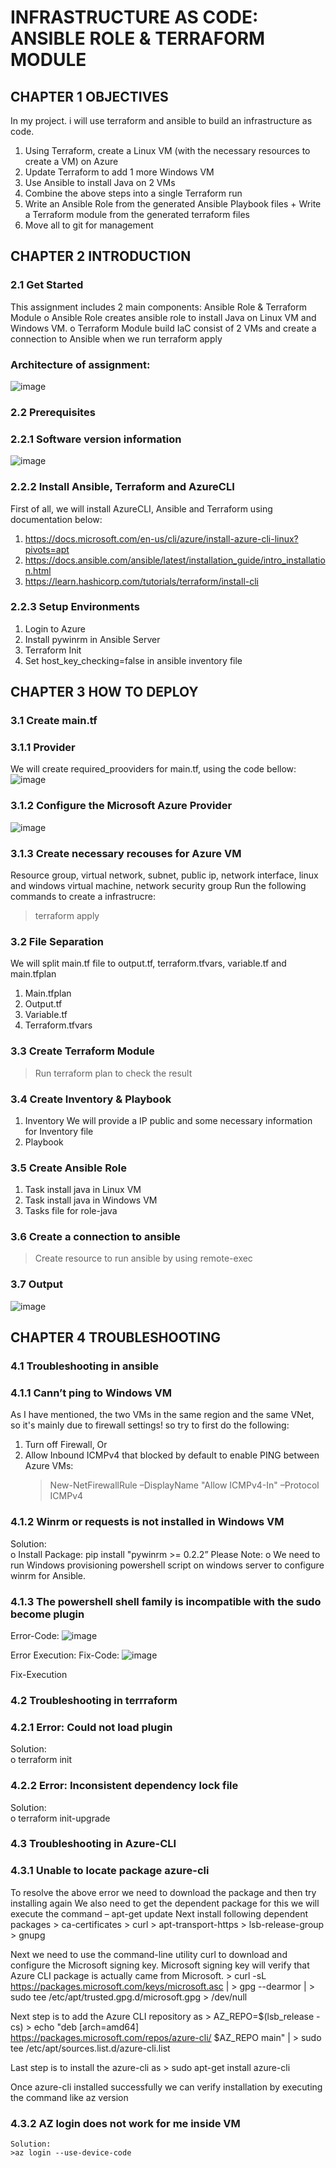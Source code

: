 # INFRASTRUCTURE AS CODE: ANSIBLE ROLE & TERRAFORM MODULE

## CHAPTER 1 	OBJECTIVES

In my project. i will use terraform and ansible to build an infrastructure as code.
  1.	Using Terraform, create a Linux VM (with the necessary resources to create a VM) on Azure
  2.	Update Terraform to add 1 more Windows VM
  3.	Use Ansible to install Java on 2 VMs 
  4.	Combine the above steps into a single Terraform run
  5.	Write an Ansible Role from the generated Ansible Playbook files + Write a Terraform module from the generated terraform files
  6.	Move all to git for management

## CHAPTER 2 	INTRODUCTION 

### 2.1	Get Started

This assignment includes 2 main components: Ansible Role & Terraform Module
  o	Ansible Role creates ansible role to install Java on Linux VM and Windows VM.
  o	Terraform Module build IaC consist of 2 VMs and create a connection to Ansible when we run terraform apply

### Architecture of assignment:
![image](https://user-images.githubusercontent.com/98753976/160995239-f572b8f7-6aa1-4b79-baec-43e437f2dc8f.png#gh-dark-mode-only)

### 2.2	Prerequisites
### 2.2.1	Software version information

![image](https://user-images.githubusercontent.com/98753976/160995898-0a9c3a43-3bd7-4e4a-a1de-ac857149ae98.png#gh-dark-mode-only)

### 2.2.2	Install Ansible, Terraform and AzureCLI

First of all, we will install AzureCLI, Ansible and Terraform using documentation below:
1.	https://docs.microsoft.com/en-us/cli/azure/install-azure-cli-linux?pivots=apt
2.	https://docs.ansible.com/ansible/latest/installation_guide/intro_installation.html
3.	https://learn.hashicorp.com/tutorials/terraform/install-cli

### 2.2.3	Setup Environments
1. Login to Azure
2. Install pywinrm in Ansible Server
3. Terraform Init
4. Set host_key_checking=false in ansible inventory file

## CHAPTER 3 	HOW TO DEPLOY
### 3.1	Create main.tf
### 3.1.1	Provider
 We will create required_prooviders for main.tf, using the code bellow: 
![image](https://user-images.githubusercontent.com/98753976/161001165-55bfe0bf-7684-4663-a3ed-fdd45791b2f7.png)


### 3.1.2	Configure the Microsoft Azure Provider
![image](https://user-images.githubusercontent.com/98753976/161001184-a96af59b-afed-4165-b15f-d6de2e8d238a.png)

### 3.1.3	Create necessary recouses for Azure VM

Resource group, virtual network, subnet, public ip, network interface, linux and windows virtual machine, network security group
Run the following commands to create a infrastrucre:
> terraform apply 

### 3.2	File Separation
We will split main.tf file to output.tf, terraform.tfvars, variable.tf and main.tfplan
  1. Main.tfplan
  2. Output.tf
  3. Variable.tf
  4. Terraform.tfvars
### 3.3 Create Terraform Module
> Run terraform plan to check the result

### 3.4	Create Inventory & Playbook
  1. Inventory
      We will provide a IP public and some necessary information for Inventory file
  2. Playbook
 
### 3.5	Create Ansible Role
  1. Task install java in Linux VM
  2. Task install java in Windows VM
  3.	Tasks file for role-java

### 3.6 Create a connection to ansible
  >Create resource to run ansible by using remote-exec
	
### 3.7 Output
![image](https://user-images.githubusercontent.com/98753976/161001784-feeeacc8-419f-4b4a-9ebf-57401f8136e5.png)


## CHAPTER 4 TROUBLESHOOTING

### 4.1	Troubleshooting in ansible

### 4.1.1 Cann’t ping to Windows VM

As I have mentioned, the two VMs in the same region and the same VNet, so it's mainly due to firewall settings! so try to first do the following:
1.	Turn off Firewall, Or
2.	Allow Inbound ICMPv4 that blocked by default to enable PING between Azure VMs: 
	> New-NetFirewallRule –DisplayName "Allow ICMPv4-In" –Protocol ICMPv4
	
### 4.1.2 Winrm or requests is not installed in Windows VM
Solution:  
o	Install Package: pip install "pywinrm >= 0.2.2”
Please Note: 
o	We need to run Windows provisioning powershell script on windows server to configure winrm for Ansible.

### 4.1.3 The powershell shell family is incompatible with the sudo become plugin
Error-Code:
![image](https://user-images.githubusercontent.com/98753976/161002738-435ebcf0-a9bc-4707-a616-bc851d86d271.png)

Error Execution:
Fix-Code:
![image](https://user-images.githubusercontent.com/98753976/161002756-ecc14b7b-eef6-4f2d-99c3-aaf689eceedf.png)

Fix-Execution


### 4.2	Troubleshooting in terrraform
### 4.2.1 Error: Could not load plugin
Solution:  
o	terraform init

### 4.2.2 Error: Inconsistent dependency lock file
Solution:  
o	terraform init-upgrade

### 4.3	Troubleshooting in Azure-CLI
### 4.3.1 Unable to locate package azure-cli
To resolve the above error we need to download the package and then try installing again
We also need to get the dependent package for this we will execute the command – apt-get update
Next install following dependent packages
	> ca-certificates
	> curl
	> apt-transport-https
	> lsb-release-group
	> gnupg

Next we need to use the command-line utility curl to download and configure the Microsoft signing key. Microsoft signing key will verify that Azure CLI package is actually came from Microsoft.
	> curl -sL https://packages.microsoft.com/keys/microsoft.asc |
	> gpg --dearmor |
	> sudo tee /etc/apt/trusted.gpg.d/microsoft.gpg > /dev/null
	
Next step is to add the Azure CLI repository as
	> AZ_REPO=$(lsb_release -cs)
	> echo "deb [arch=amd64] https://packages.microsoft.com/repos/azure-cli/ $AZ_REPO main" |
	> sudo tee /etc/apt/sources.list.d/azure-cli.list
	
Last step is to install the azure-cli as
	> sudo apt-get install azure-cli
	
Once azure-cli installed successfully we can verify installation by executing the command like az version
 
### 4.3.2 AZ login does not work for me inside VM
 	Solution:  
	>az login --use-device-code
 





